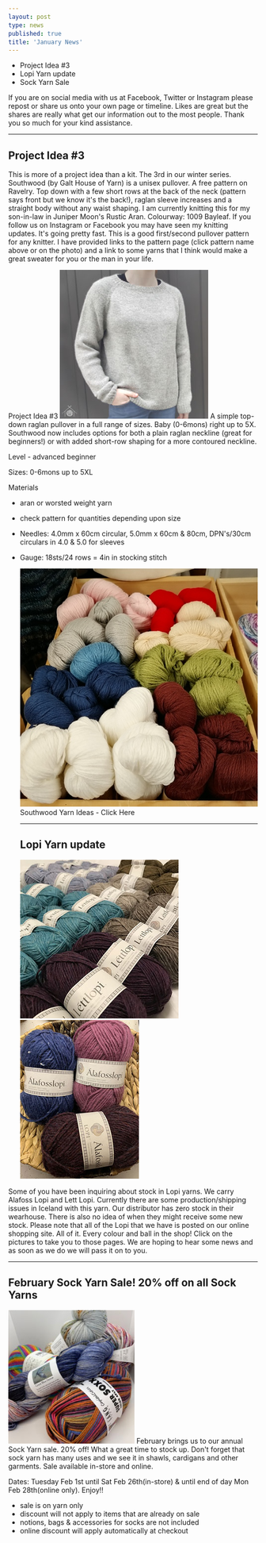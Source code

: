 ```yaml
---
layout: post
type: news
published: true
title: 'January News'
---
```


- Project Idea #3
- Lopi Yarn update
- Sock Yarn Sale

If you are on social media with us at Facebook, Twitter or Instagram please repost or share us onto your own page or timeline. Likes are great but the shares are really what get our information out to the most people. Thank you so much for your kind assistance.
<hr />
<h2>Project Idea #3</h2>
This is more of a project idea than a kit. The 3rd in our winter series. Southwood (by Galt House of Yarn) is a unisex pullover. A free pattern on Ravelry. Top down with a few short rows at the back of the neck (pattern says front but we know it's the back!), raglan sleeve increases and a straight body without any waist shaping. I am currently knitting this for my son-in-law in Juniper Moon's Rustic Aran. Colourway: 1009 Bayleaf. If you follow us on Instagram or Facebook you may have seen my knitting updates. It's going pretty fast.
This is a good first/second pullover pattern for any knitter. I have provided links to the pattern page (click pattern name above or on the photo) and a link to some yarns that I think would make a great sweater for you or the man in your life.
 
Project Idea #3
<a href="https://www.ravelry.com/patterns/library/southwood-2?omnisendContactID=601a057e1971975089db7002&utm_campaign=campaign%3A+22-01-30++Project+Idea+%233+%26+Lopi+update+%2861f147d3731b6c001d9823a5%29&utm_medium=email&utm_source=omnisend"><img src="/img/project_idea_3.jpg"></a>
A simple top-down raglan pullover in a full range of sizes. Baby (0-6mons) right up to 5X.
Southwood now includes options for both a plain raglan neckline (great for beginners!) or with added short-row shaping for a more contoured neckline.

Level - advanced beginner

Sizes:  0-6mons up to 5XL

Materials
- aran or worsted weight yarn
-  check pattern for quantities
   depending upon size
- Needles:  4.0mm x 60cm circular,
  5.0mm x 60cm & 80cm,
  DPN's/30cm circulars in
  4.0 & 5.0 for sleeves 
- Gauge:  18sts/24 rows = 4in
   in stocking stitch
   
  <a href="https://www.woolandsilkcoshop.com/search?omnisendContactID=601a057e1971975089db7002&q=southwood&utm_campaign=campaign%3A+22-01-30++Project+Idea+%233+%26+Lopi+update+%2861f147d3731b6c001d9823a5%29&utm_medium=email&utm_source=omnisend">
  <img src="/img/yarn_sale.png"></a> Southwood Yarn Ideas - Click Here</a>
  <hr />
  <h2>Lopi Yarn update</h2>
   <a href="https://www.woolandsilkcoshop.com/products/lett-lopi?_pos=1&_sid=d4846adb8&_ss=r&omnisendContactID=601a057e1971975089db7002&utm_campaign=campaign%3A+22-01-30++Project+Idea+%233+%26+Lopi+update+%2861f147d3731b6c001d9823a5%29&utm_medium=email&utm_source=omnisend">
  <img src="/img/lopi_yarn1.jpg"></a>
   <a href="https://www.woolandsilkcoshop.com/products/istex-lopi-alafosslopi?_pos=1&_sid=affe02a5e&_ss=r&omnisendContactID=601a057e1971975089db7002&utm_campaign=campaign%3A+22-01-30++Project+Idea+%233+%26+Lopi+update+%2861f147d3731b6c001d9823a5%29&utm_medium=email&utm_source=omnisend">
  <img src="/img/lopi_yarn2.jpg"></a>
Some of you have been inquiring about stock in Lopi yarns. We carry Alafoss Lopi and Lett Lopi. Currently there are some production/shipping issues in Iceland with this yarn. Our distributor has zero stock in their wearhouse. There is also no idea of when they might receive some new stock.
Please note that all of the Lopi that we have is posted on our online shopping site. All of it. Every colour and ball in the shop! Click on the pictures to take you to those pages. We are hoping to hear some news and as soon as we do we will pass it on to you.  
<hr />
<h2>February Sock Yarn Sale!
20% off on all Sock Yarns</h2>
<img src="/img/feb_sock_sale.jpg"></a>
February brings us to our annual Sock Yarn sale. 20% off!
What a great time to stock up. Don't forget that sock yarn has many uses and we see it in shawls, cardigans and other garments. Sale available in-store and online.

Dates: Tuesday Feb 1st until Sat Feb 26th(in-store)
& until end of day Mon Feb 28th(online only).  Enjoy!!
- sale is on yarn only
- discount will not apply to items that are already on sale
- notions, bags & accessories for socks are not included
- online discount will apply automatically at checkout


